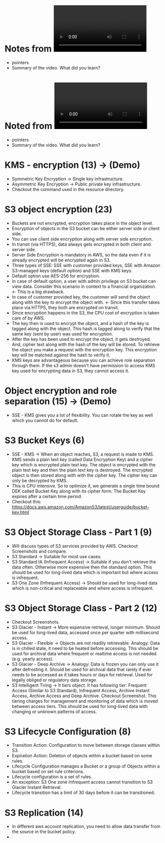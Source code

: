 # Notes from <Video name word to word>:
- pointers
- Summary of the video. What did you learn?

# Noted from <video name>
- pointers
- Summary of the video. What did you learn?

# KMS - encryption (13) -> (Demo)
- Symmetric Key Encryption -> Single key infrastructure.
- Asymmetric Key Encryption -> Public private key infrastructure.
- Checkout the command used in the resource directory.

# S3 object encryption (23) 
- Buckets are not encrypted, encryption takes place in the object level.
- Encryption of objects in the S3 bucket can be either server side or client side.
- You can use client side encryption along with server side encryption.
- In transit (via HTTPS), data always gets encrypted in both client and server side.
- Server Side Encryption is mandatory in AWS, so the data even if it is already encrypted will be encrypted again in S3.
- Three types of SSE: SSE with customer provided keys, SSE with Amazon S3-managed keys (default option) and SSE with KMS keys.
- Default option use AES-256 for encryption.
- In case of default option, a user with admin privilege on S3 bucket can view data. Consider this scenario in context to a financial organization. <- This is a big drawback.
- In case of customer provided key, the customer will send the object along with the key to encrypt the object with. <- Since this transfer takes place via HTTPS, they both are encrypted on transit.
- Since encryption happens in the S3, the CPU cost of encryption is taken care of by AWS.
- The key then is used to encrypt the object, and a hash of the key is tagged along with the object. This hash is tagged along to verify that the same key (sent by user) was used for encryption.
- After the key has been used to encrypt the object, it gets destroyed. And, cipher text along with the hash of the key will be stored. To retrieve the object you make a request with the encryption key. This encryption key will be matched against the hash to verify it.
- KMS keys are advantageous because you can achieve role separation through them. If the s3 admin doesn't have permission to access KMS key used for encrypting data in S3, they cannot access it.

# Object encryption and role separation (15) -> (Demo)
- SSE - KMS gives you a lot of flexibility. You can rotate the key as well which you cannot do for default.

# S3 Bucket Keys (6)
- SSE - KMS -> When an object reaches, S3, a request is made to KMS. KMS sends a plain text key (called Data Encryption Key) and a cipher key which is encrypted plain text key. The object is encrypted with the plain text key and then the plain text key is destroyed. The encrypted object is then stored along with with the cipher key. The cipher key can only be decrypted by KMS.
- This is CPU intensive. So to optimize it, we generate a single time bound DEK called Bucket Key along with its cipher form. The Bucket Key expires after a certain time period.
- Checkout this: https://docs.aws.amazon.com/AmazonS3/latest/userguide/bucket-key.html



# S3 Object Storage Class - Part 1 (9)
- Will discuss types of S3 services provided by AWS. Checkout Screenshots and compare.
- S3 Standard -> Suitable for most use cases.
- S3 Standard IA (Infrequent Access) -> Suitable if you don't retrieve the data often. Otherwise more expensive then the standard option. This should be used for long-lived data which is important but where access is infrequent.  
- S3 One Zone (Infrequent Access) -> Should be used for long-lived data which is non-critical and replaceable and where access is infrequent.

# S3 Object Storage Class - Part 2 (12)
- Checkout Screenshots.
- S3 Glacier - Instant -> More expensive retrieval, longer minimum. Should be used for long-lived data, accessed once per quarter with millisecond access.
- S3 Glacier - Flexible -> Objects are not readily retrievable. Analogy: Data is in chilled state, it need to be heated before accessing. This should be used for archival data where frequent or realtime access is not needed (e.g. yearly access). 
- S3 Glacier - Deep Archive -> Analogy: Data is frozen you can only use it after defrosting it. Should be used for archival data that rarely if ever needs to be accessed as it takes hours or days for retrieval. Used for legally obliged or regulatory data storage.
- S3 Intelligent Tiring -> It tiers object. It has following tier: Frequent Access (Similar to S3 Standard), Infrequent Access, Archive Instant Access, Archive Access and Deep Archive. Checkout Screenshot. This tiering charges for management and monitoring of data which is moved between access tiers. This should be used for long-lived data with changing or unknown patterns of access.


# S3 Lifecycle Configuration (8)
- Transition Action: Configuration to move between storage classes within S3.
- Expiration Action: Deletion of objects within a bucket based on some rules.
- Lifecycle Configuration manages a Bucket or a group of Objects within a bucket based on set rule criterions.
- Lifecycle configuration is a set of rules.
- An exception: S3 One zone Infrequent access cannot transition to S3 Glacier Instant Retrieval.
- Lifecycle transition has a limit of 30 days before it can be transitioned.

# S3 Replication (14)
- In different aws account replication, you need to allow data transfer from the source in the bucket policy.
- 